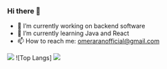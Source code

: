 ### Hi there 👋

- 🔭 I’m currently working on backend software
- 🌱 I’m currently learning Java and React
- 📫 How to reach me: omeraranofficial@gmail.com

<img src="https://github-readme-stats.vercel.app/api?username=OmerAran&&show_icons=true&title_color=ffffff&icon_color=bb2acf&text_color=daf7dc&bg_color=151515">
![Top Langs]
<img src= "https://github-readme-stats.vercel.app/api/top-langs/?username=OmerAran&theme=tokyonight">
